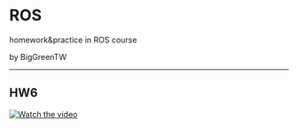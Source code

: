 # ROS
homework&amp;practice in ROS course

by BigGreenTW

---
## HW6
[](https://youtu.be/cV2PwPAWOXM)
[![Watch the video](https://i.imgur.com/vKb2F1B.png)](https://youtu.be/vt5fpE0bzSY)
